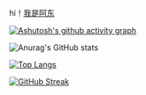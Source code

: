 hi！[我是阿东](https://justkids.top/)





[![Ashutosh's github activity graph](https://github-readme-activity-graph.cyclic.app/graph?username=justkids2018&theme=github-compact)](https://github.com/ashutosh00710/github-readme-activity-graph)


![Anurag's GitHub stats](https://github-readme-stats.vercel.app/api?username=justkids2018&show_icons=true&theme=merko)



[![Top Langs](https://github-readme-stats.vercel.app/api/top-langs/?username=justkids2018)](https://github.com/anuraghazra/github-readme-stats)


[![GitHub Streak](https://streak-stats.demolab.com/?user=justkids2018&theme=dark&fire=pink&locale=zh&date_format=[Y.]n.j)](https://git.io/streak-stats)
